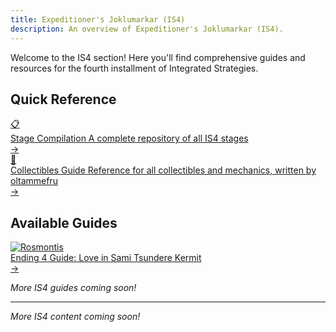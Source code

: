 ```yaml
---
title: Expeditioner's Joklumarkar (IS4)
description: An overview of Expeditioner's Joklumarkar (IS4).
---
```


Welcome to the IS4 section! Here you'll find comprehensive guides and resources for the fourth installment of Integrated Strategies.

## Quick Reference

<div class="guide-button-container">
  <a href="/is4-expeditioners/stages" class="guide-button">
    <div class="button-image">
      <div class="reference-icon">📋</div>
    </div>
    <div class="button-content">
      <span class="button-title">Stage Compilation</span>
      <span class="button-subtitle">A complete repository of all IS4 stages</span>
    </div>
    <div class="button-arrow">→</div>
  </a>
</div>

<div class="guide-button-container">
  <a href="/collectibles-guide" class="guide-button">
    <div class="button-image">
      <div class="reference-icon">💎</div>
    </div>
    <div class="button-content">
      <span class="button-title">Collectibles Guide</span>
      <span class="button-subtitle">Reference for all collectibles and mechanics, written by oltammefru</span>
    </div>
    <div class="button-arrow">→</div>
  </a>
</div>

## Available Guides

<div class="guide-button-container">
  <a href="/is4-expeditioners/love-in-sami/" class="guide-button">
    <div class="button-image">
      <img src="/guides/is4-expeditioners/love-in-sami/page10_img1.png" alt="Rosmontis" class="operator-avatar" loading="lazy" decoding="async" />
    </div>
    <div class="button-content">
      <span class="button-title">Ending 4 Guide: Love in Sami</span>
      <span class="button-subtitle">Tsundere Kermit</span>
    </div>
    <div class="button-arrow">→</div>
  </a>
</div>

*More IS4 guides coming soon!*

---

*More IS4 content coming soon!*